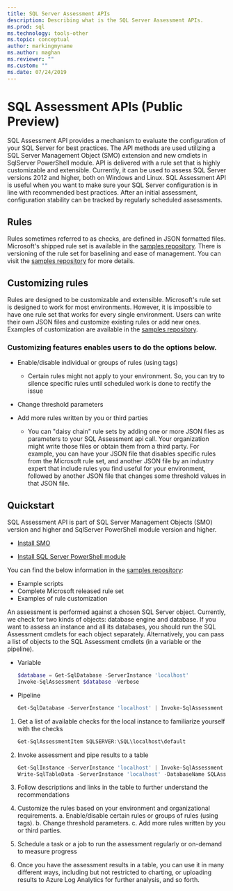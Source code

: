 ```yaml
---
title: SQL Server Assessment APIs
description: Describing what is the SQL Server Assessment APIs.
ms.prod: sql
ms.technology: tools-other
ms.topic: conceptual
author: markingmyname
ms.author: maghan
ms.reviewer: ""
ms.custom: ""
ms.date: 07/24/2019
---
```


# SQL Assessment APIs (Public Preview)

SQL Assessment API provides a mechanism to evaluate the configuration of your SQL Server for best practices. The API methods are used utilizing a SQL Server Management Object (SMO) extension and new cmdlets in SqlServer PowerShell module. API is delivered with a rule set that is highly customizable and extensible.
Currently, it can be used to assess SQL Server versions 2012 and higher, both on Windows and Linux.
SQL Assessment API is useful when you want to make sure your SQL Server configuration is in line with recommended best practices. After an initial assessment, configuration stability can be tracked by regularly scheduled assessments.

## Rules

Rules sometimes referred to as checks, are defined in JSON formatted files. Microsoft's shipped rule set is available in the [samples repository](http://aka.ms/sql-assessment-api). There is versioning of the rule set for baselining and ease of management. You can visit the [samples repository](http://aka.ms/sql-assessment-api) for more details.

## Customizing rules

Rules are designed to be customizable and extensible. Microsoft's rule set is designed to work for most environments. However, it is impossible to have one rule set that works for every single environment. Users can write their own JSON files and customize existing rules or add new ones. Examples of customization are available in the [samples repository](http://aka.ms/sql-assessment-api).

### Customizing features enables users to do the  options below.

* Enable/disable individual or groups of rules (using tags)
    * Certain rules might not apply to your environment. So, you can try to silence specific rules until scheduled work is done to rectify the issue

* Change threshold parameters

* Add more rules written by you or third parties
    * You can "daisy chain" rule sets by adding one or more JSON files as parameters to your SQL Assessment api call. Your organization might write those files or obtain them from a third party. For example, you can have your JSON file that disables specific rules from the Microsoft rule set, and another JSON file by an industry expert that include rules you find useful for your environment, followed by another JSON file that changes some threshold values in that JSON file.

## Quickstart

SQL Assessment API is part of SQL Server Management Objects (SMO) version <X> and higher and SqlServer PowerShell module version <Y> and higher.

* [Install SMO](../relational-databases/server-management-objects-smo/installing-smo.md)

* [Install SQL Server PowerShell module](../powershell/download-sql-server-ps-module.md)

You can find the below information in the [samples repository](http://aka.ms/sql-assessment-api):

* Example scripts
* Complete Microsoft released rule set
* Examples of rule customization

An assessment is performed against a chosen SQL Server object. Currently, we check for two kinds of objects: database engine and database. If you want to assess an instance and all its databases, you should run the SQL Assessment cmdlets for each object separately. Alternatively, you can pass a list of objects to the SQL Assessment cmdlets (in a variable or the pipeline).

* Variable

    ```powershell
    $database = Get-SqlDatabase -ServerInstance 'localhost'
    Invoke-SqlAssessment $database -Verbose
    ```

* Pipeline

    ```powershell
    Get-SqlDatabase -ServerInstance 'localhost' | Invoke-SqlAssessment -Verbose
    ```

1. Get a list of available checks for the local instance to familiarize yourself with the checks

    ```powerShell
    Get-SqlAssessmentItem SQLSERVER:\SQL\localhost\default
    ```

2. Invoke assessment and pipe results to a table

    ```powerShell
    Get-SqlInstance -ServerInstance 'localhost' | Invoke-SqlAssessment |
    Write-SqlTableData -ServerInstance 'localhost' -DatabaseName SQLAssessmentDemo -SchemaName Assessment -TableName Results -Force
    ```

3. Follow descriptions and links in the table to further understand the recommendations

4. Customize the rules based on your environment and organizational requirements.
    a. Enable/disable certain rules or groups of rules (using tags).
    b. Change threshold parameters.
    c. Add more rules written by you or third parties.

5. Schedule a task or a job to run the assessment regularly or on-demand to measure progress

6. Once you have the assessment results in a table, you can use it in many different ways, including but not restricted to charting, or uploading results to Azure Log Analytics for further analysis, and so forth.
